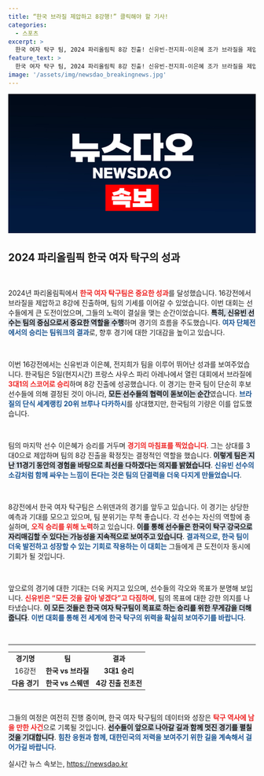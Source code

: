 ```yaml
---
title: “한국 브라질 제압하고 8강행!” 클릭해야 할 기사!
categories:
  - 스포츠
excerpt: >
  한국 여자 탁구 팀, 2024 파리올림픽 8강 진출! 신유빈-전지희-이은혜 조가 브라질을 제압하며 준결승 티켓을 획득했다. 6일, 스웨덴과의 다가오는 4강전에서의 전투가 기대된다!
feature_text: >
  한국 여자 탁구 팀, 2024 파리올림픽 8강 진출! 신유빈-전지희-이은혜 조가 브라질을 제압하며 준결승 티켓을 획득했다. 6일, 스웨덴과의 다가오는 4강전에서의 전투가 기대된다!
image: '/assets/img/newsdao_breakingnews.jpg'
---
```


<p><img src="/assets/img/newsdao_breakingnews.jpg" alt="koreaapp 속보" /></p>

<h2 data-ke-size="size26">2024 파리올림픽 한국 여자 탁구의 성과</h2>

<p data-ke-size="size16">&nbsp;</p>

<p>2024년 파리올림픽에서 <b><span style="color: #ee2323;">한국 여자 탁구팀은 중요한 성과</span></b>를 달성했습니다. 16강전에서 브라질을 제압하고 8강에 진출하며, 팀의 기세를 이어갈 수 있었습니다. 이번 대회는 선수들에게 큰 도전이었으며, 그들의 노력이 결실을 맺는 순간이었습니다. <b><span style="background-color: #21538527;">특히, 신유빈 선수는 팀의 중심으로서 중요한 역할을 수행</span></b>하며 경기의 흐름을 주도했습니다. <b><span style="color: #1a5490;">여자 단체전에서의 승리는 팀워크의 결과</span></b>로, 향후 경기에 대한 기대감을 높이고 있습니다.</p>

<p data-ke-size="size16">&nbsp;</p>

<p>이번 16강전에서는 신유빈과 이은혜, 전지희가 팀을 이루어 뛰어난 성과를 보여주었습니다. 한국팀은 5일(현지시간) 프랑스 사우스 파리 아레나에서 열린 대회에서 브라질에 <b><span style="color: #ee2323;">3대1의 스코어로 승리</span></b>하며 8강 진출에 성공했습니다. 이 경기는 한국 팀이 단순히 후보 선수들에 의해 결정된 것이 아니라, <b><span style="background-color: #21538527;">모든 선수들의 협력이 돋보이는 순간</span></b>였습니다. <b><span style="color: #1a5490;">브라질의 단식 세계랭킹 20위 브루나 다카하시</span></b>를 상대했지만, 한국팀의 기량은 이를 압도했습니다.</p>

<p data-ke-size="size16">&nbsp;</p>

<p>팀의 마지막 선수 이은혜가 승리를 거두며 <b><span style="color: #ee2323;">경기의 마침표를 찍었습니다</span></b>. 그는 상대를 3대0으로 제압하며 팀의 8강 진출을 확정짓는 결정적인 역할을 했습니다. <b><span style="background-color: #21538527;">이렇게 팀은 지난 11경기 동안의 경험을 바탕으로 최선을 다하겠다는 의지를 밝혔습니다</span></b>. <b><span style="color: #1a5490;">신유빈 선수의 소감처럼 함께 싸우는 느낌이 든다는 것은 팀의 단결력을 더욱 다지게 만들었습니다</span></b>.</p>

<p data-ke-size="size16">&nbsp;</p>

<p>8강전에서 한국 여자 탁구팀은 스위덴과의 경기를 앞두고 있습니다. 이 경기는 상당한 예측과 기대를 모으고 있으며, 팀 분위기는 무척 좋습니다. 각 선수는 자신의 역할에 충실하며, <b><span style="color: #ee2323;">오직 승리를 위해 노력</span></b>하고 있습니다. <b><span style="background-color: #21538527;">이를 통해 선수들은 한국이 탁구 강국으로 자리매김할 수 있다는 가능성을 지속적으로 보여주고 있습니다</span></b>. <b><span style="color: #1a5490;">결과적으로, 한국 팀이 더욱 발전하고 성장할 수 있는 기회로 작용하는 이 대회는</span></b> 그들에게 큰 도전이자 동시에 기회가 될 것입니다.</p>

<p data-ke-size="size16">&nbsp;</p>

<p>앞으로의 경기에 대한 기대는 더욱 커지고 있으며, 선수들의 각오와 목표가 분명해 보입니다. <b><span style="color: #ee2323;">신유빈은 “모든 것을 갈아 넣겠다”고 다짐하며</span></b>, 팀의 목표에 대한 강한 의지를 나타냈습니다. <b><span style="background-color: #21538527;">이 모든 것들은 한국 여자 탁구팀이 목표로 하는 승리를 위한 무게감을 더해줍니다</span></b>. <b><span style="color: #1a5490;">이번 대회를 통해 전 세계에 한국 탁구의 위력을 확실히 보여주기를 바랍니다</span></b>.</p>

<p data-ke-size="size16">&nbsp;</p>

<hr>

<table style="width: 100%;">
<tr>
<td style="text-align: center; height: 17px;"><b>경기명</b></td>
<td style="text-align: center; height: 17px;"><b>팀</b></td>
<td style="text-align: center; height: 17px;"><b>결과</b></td>
</tr>
<tr>
<td style="text-align: center; height: 17px;">16강전</td>
<td style="text-align: center; height: 17px;"><b>한국 vs 브라질</b></td>
<td style="text-align: center; height: 17px;"><b>3대1 승리</b></td>
</tr>
<tr>
<td style="text-align: center; height: 17px;"><b>다음 경기</b></td>
<td style="text-align: center; height: 17px;"><b>한국 vs 스웨덴</b></td>
<td style="text-align: center; height: 17px;"><b>4강 진출 전초전</b></td>
</tr>
</table>

<p data-ke-size="size16">&nbsp;</p>

<p>그들의 여정은 여전히 진행 중이며, 한국 여자 탁구팀의 데이터와 성장은 <b><span style="color: #ee2323;">탁구 역사에 남을 만한 사건</span></b>으로 기록될 것입니다. <b><span style="background-color: #21538527;">선수들이 앞으로 나아갈 길과 함께 멋진 경기를 펼칠 것을 기대합니다</span></b>. <b><span style="color: #1a5490;">힘찬 응원과 함께, 대한민국의 저력을 보여주기 위한 길을 계속해서 걸어가길 바랍니다</span></b>.</p>
실시간 뉴스 속보는, <a href="https://newsdao.kr" rel="dofollow">https://newsdao.kr</a>


